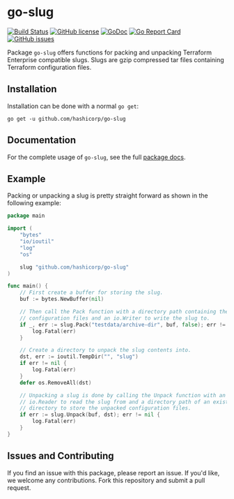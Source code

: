 # go-slug

[![Build Status](https://github.com/hashicorp/go-slug/actions/workflows/test.yml/badge.svg)](https://github.com/hashicorp/go-slug/actions/workflows/test.yml)
[![GitHub license](https://img.shields.io/github/license/hashicorp/go-slug.svg)](https://github.com/hashicorp/go-slug/blob/main/LICENSE)
[![GoDoc](https://godoc.org/github.com/hashicorp/go-slug?status.svg)](https://godoc.org/github.com/hashicorp/go-slug)
[![Go Report Card](https://goreportcard.com/badge/github.com/hashicorp/go-slug)](https://goreportcard.com/report/github.com/hashicorp/go-slug)
[![GitHub issues](https://img.shields.io/github/issues/hashicorp/go-slug.svg)](https://github.com/hashicorp/go-slug/issues)

Package `go-slug` offers functions for packing and unpacking Terraform Enterprise
compatible slugs. Slugs are gzip compressed tar files containing Terraform configuration files.

## Installation

Installation can be done with a normal `go get`:

```
go get -u github.com/hashicorp/go-slug
```

## Documentation

For the complete usage of `go-slug`, see the full [package docs](https://godoc.org/github.com/hashicorp/go-slug).

## Example

Packing or unpacking a slug is pretty straight forward as shown in the
following example:

```go
package main

import (
	"bytes"
	"io/ioutil"
	"log"
	"os"

	slug "github.com/hashicorp/go-slug"
)

func main() {
	// First create a buffer for storing the slug.
	buf := bytes.NewBuffer(nil)

	// Then call the Pack function with a directory path containing the
	// configuration files and an io.Writer to write the slug to.
	if _, err := slug.Pack("testdata/archive-dir", buf, false); err != nil {
		log.Fatal(err)
	}

	// Create a directory to unpack the slug contents into.
	dst, err := ioutil.TempDir("", "slug")
	if err != nil {
		log.Fatal(err)
	}
	defer os.RemoveAll(dst)

	// Unpacking a slug is done by calling the Unpack function with an
	// io.Reader to read the slug from and a directory path of an existing
	// directory to store the unpacked configuration files.
	if err := slug.Unpack(buf, dst); err != nil {
		log.Fatal(err)
	}
}
```

## Issues and Contributing

If you find an issue with this package, please report an issue. If you'd like,
we welcome any contributions. Fork this repository and submit a pull request.
